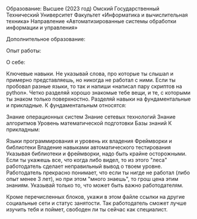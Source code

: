 Образование: Высшее (2023 год) Омский Государственный Технический Университет Факультет «Информатика и вычислительная техника»
Направление «Автоматизированные системы обработки информации и управления»

Дополнительное образование:

Опыт работы: 

О себе: 

Ключевые навыки. Не указывай слова, про которые ты слышал и примерно представляешь, но никогда не работал с ними. Если ты пробовал разные языки, то так и напиши «написал пару скриптов на python». Четко разделяй хорошо знакомые тебе вещи, и те, с которыми ты знаком только поверхностно. Разделяй навыки на фундаментальные и прикладные.
К фундаментальным относятся:

Знание операционных систем
Знание сетевых технологий
Знание алгоритмов
Уровень математической подготовки
Базы знаний
К прикладным:

Языки программирования и уровень их владения
Фреймворки и библиотеки
Владение навыками автоматического тестирования
Указывая библиотеки и фреймворки, надо быть крайне осторожными. Если ты укажешь все, что когда либо видел, то из этого "леса" работодатель сделает неправильный вывод о твоем уровне. Работодатель прекрасно понимает, что если ты нигде не работал (либо опыт менее 3 лет), но при этом "много знаешь", то грош цена этим знаниям. Указывай только то, что может быть важно работодателям.

Кроме перечисленных блоков, укажи в этом файле ссылки на другие социальные сети и статус занятости. Так работодатель сможет лучше изучить тебя и поймет, свободен ли ты сейчас как специалист.
